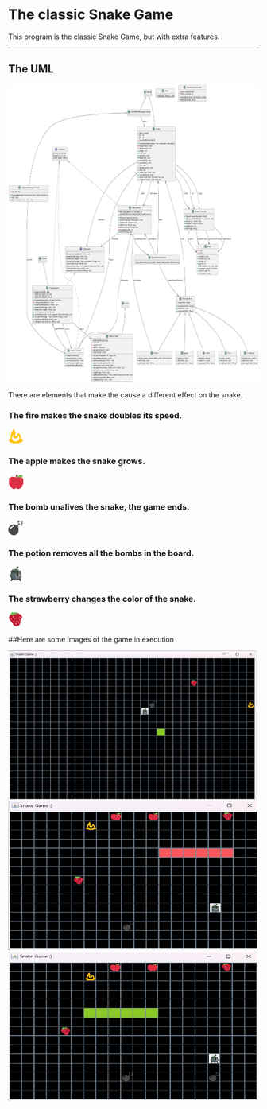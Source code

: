 
# The classic Snake Game

This program is the classic Snake Game, but with extra features.

---


<p align="center">
  
  ## The UML
  
  <img src="/uml/snakeUml.png" width="900" height="600">
<p>  

There are elements that make the cause a different effect on the snake.


<p align="center">
  
  ### The fire makes the snake doubles its speed.
  
  <img src="/resources/fire.png" width="30" height="30">
<p> 

<p align="center">
  
  ### The apple makes the snake grows.
  
  <img src="/resources/apple.png" width="30" height="30">
<p> 

<p align="center">
  
  ### The bomb unalives the snake, the game ends.
  
  <img src="/resources/bomb.png" width="30" height="30">
<p> 
<p align="center">
  
  ### The potion removes all the bombs in the board.
  
  <img src="/resources/potion.png" width="30" height="30">
<p> 

<p align="center">
  
  ### The strawberry changes the color of the snake.
  
  <img src="/resources/strawberry.png" width="30" height="30">
<p> 

<p align="center">
  
  ##Here are some images of the game in execution
  
  <img src="/images/1.png" width="500" height="300">
  <img src="/images/2.png" width="500" height="300">
  <img src="/images/3.png" width="500" height="300">
<p> 

